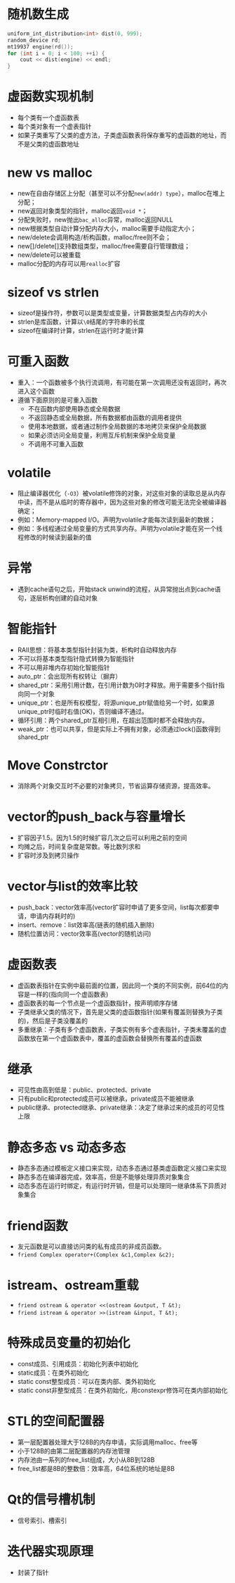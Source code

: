 # 随机数生成
```C++
uniform_int_distribution<int> dist(0, 999);
random_device rd;
mt19937 engine(rd());
for (int i = 0; i < 100; ++i) {
    cout << dist(engine) << endl;
}
```

# 虚函数实现机制
- 每个类有一个虚函数表
- 每个类对象有一个虚表指针
- 如果子类重写了父类的虚方法，子类虚函数表将保存重写的虚函数的地址，而不是父类的虚函数地址

# new vs malloc
- new在自由存储区上分配（甚至可以不分配`new(addr) type`），malloc在堆上分配；
- new返回对象类型的指针，malloc返回`void *`；
- 分配失败时，new抛出`bac_alloc`异常，malloc返回NULL
- new根据类型自动计算分配内存大小，malloc需要手动指定大小；
- new/delete会调用构造/析构函数，malloc/free则不会；
- new[]/delete[]支持数组类型，malloc/free需要自行管理数组；
- new/delete可以被重载
- malloc分配的内存可以用`realloc`扩容

# sizeof vs strlen
- sizeof是操作符，参数可以是类型或变量，计算数据类型占内存的大小
- strlen是库函数，计算以`\0`结尾的字符串的长度
- sizeof在编译时计算，strlen在运行时才能计算

# 可重入函数
- 重入：一个函数被多个执行流调用，有可能在第一次调用还没有返回时，再次进入这个函数
- 遵循下面原则的是可重入函数
    + 不在函数内部使用静态或全局数据
    + 不返回静态或全局数据，所有数据都由函数的调用者提供
    + 使用本地数据，或者通过制作全局数据的本地拷贝来保护全局数据
    + 如果必须访问全局变量，利用互斥机制来保护全局变量
    + 不调用不可重入函数

# volatile
- 阻止编译器优化（`-O3`）被volatile修饰的对象，对这些对象的读取总是从内存中读，而不是从临时的寄存器中，因为这些对象的修改可能无法完全被编译器确定；
- 例如：Memory-mapped I/O。声明为volatile才能每次读到最新的数据；
- 例如：多线程通过全局变量的方式共享内存。声明为volatile才能在另一个线程修改的时候读到最新的值

# 异常
- 遇到cache语句之后，开始stack unwind的流程，从异常抛出点到cache语句，逐层析构创建的自动对象

# 智能指针
- RAII思想：将基本类型指针封装为类，析构时自动释放内存
- 不可以将基本类型指针隐式转换为智能指针
- 不可以用非堆内存初始化智能指针
- auto_ptr：会出现所有权转让（摒弃）
- shared_ptr：采用引用计数，在引用计数为0时才释放。用于需要多个指针指向同一个对象
- unique_ptr：也是所有权模型，将源unique_ptr赋值给另一个时，如果源unique_ptr时临时右值(OK)，否则编译不通过。
- 循环引用：两个shared_ptr互相引用，在超出范围时都不会释放内存。
- weak_ptr：也可以共享，但是实际上不拥有对象，必须通过lock()函数得到shared_ptr

# Move Constrctor
- 消除两个对象交互时不必要的对象拷贝，节省运算存储资源，提高效率。

# vector的push_back与容量增长
- 扩容因子1.5。因为1.5的时候扩容几次之后可以利用之前的空间
- 均摊之后，时间复杂度是常数。等比数列求和
- 扩容时涉及到拷贝操作

# vector与list的效率比较
- push_back：vector效率高(vector扩容时申请了更多空间，list每次都要申请，申请内存耗时的)
- insert、remove：list效率高(链表的随机插入删除)
- 随机位置访问：vector效率高(vector的随机访问)

# 虚函数表
- 虚函数表指针在实例中最前面的位置，因此同一个类的不同实例，前64位的内容是一样的(指向同一个虚函数表)
- 虚函数表的每一个节点是一个虚函数指针，按声明顺序存储
- 子类继承父类的情况下，首先是父类的虚函数指针(如果有覆盖则替换为子类的)，然后是子类没覆盖的
- 多重继承：子类有多个虚函数表，子类实例有多个虚表指针，子类未覆盖的虚函数放在第一个虚函数表中，覆盖的虚函数会替换所有覆盖的虚函数

# 继承
- 可见性由高到低是：public、protected、private
- 只有public和protected成员可以被继承，private成员不能被继承
- public继承、protected继承、private继承：决定了继承过来的成员的可见性上限

# 静态多态 vs 动态多态
- 静态多态通过模板定义接口来实现，动态多态通过基类虚函数定义接口来实现
- 静态多态在编译器完成，效率高，但是不能够处理异质对象集合
- 动态多态在运行时绑定，有运行时开销，但是可以处理同一继承体系下异质对象集合

# friend函数
- 友元函数是可以直接访问类的私有成员的非成员函数。
- `friend Complex operator+(Complex &c1,Complex &c2);`

# istream、ostream重载
- `friend ostream & operator <<(ostream &output, T &t);`
- `friend istream & operator >>(istream &input, T &t);`

# 特殊成员变量的初始化
- const成员、引用成员：初始化列表中初始化
- static成员：在类外初始化
- static const整型成员：可以在类内部、类外初始化
- static const非整型成员：在类外初始化，用constexpr修饰可在类内部初始化

# STL的空间配置器
- 第一层配置器处理大于128B的内存申请，实际调用malloc、free等
- 小于128B的由第二层配置器的内存池管理
- 内存池由一系列的free_list组成，大小从8B到128B
- free_list都是8B的整数倍：效率高，64位系统的地址是8B

# Qt的信号槽机制
- 信号索引、槽索引

# 迭代器实现原理
- 封装了指针

